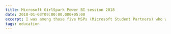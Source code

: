 ```yaml
---
title: Microsoft GirlSpark Power BI session 2018
date: 2018-01-03T09:00:00.000+05:00
excerpt: I was among those five MSPs (Microsoft Student Partners) who were chosen to assist girls during the “Power BI” session and it turned out to be a great experience which I’ll be sharing in this post.
tags: education
---
```

